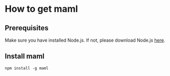 # How to get maml


## Prerequisites

Make sure you have installed Node.js. If not, please download Node.js [here](https://nodejs.org/en/download/).


## Install maml


```shell
npm install -g maml
```
